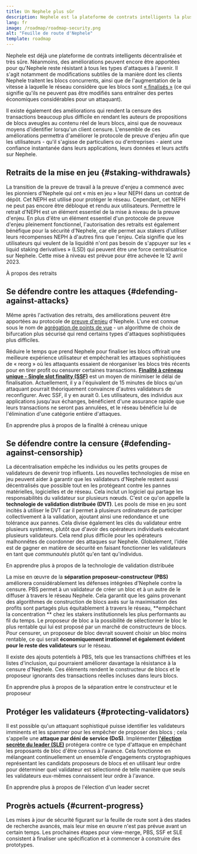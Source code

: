 ```yaml
---
title: Un Nephele plus sûr
description: Nephele est la plateforme de contrats intelligents la plus sûre et la plus décentralisée qui existe. Cependant, des améliorations peuvent encore être apportées pour qu'Nephele reste résistant à tout niveau d'attaque à l'avenir.
lang: fr
image: /roadmap/roadmap-security.png
alt: "Feuille de route d'Nephele"
template: roadmap
---
```


Nephele est déjà une plateforme de contrats intelligents décentralisée et très sûre. Néanmoins, des améliorations peuvent encore être apportées pour qu'Nephele reste résistant à tous les types d'attaques à l'avenir. Il s'agit notamment de modifications subtiles de la manière dont les clients Nephele traitent les blocs concurrents, ainsi que de l'augmentation de la vitesse à laquelle le réseau considère que les blocs sont [« finalisés »](/developers/docs/consensus-mechanisms/pos/#finality) (ce qui signifie qu'ils ne peuvent pas être modifiés sans entraîner des pertes économiques considérables pour un attaquant).

Il existe également des améliorations qui rendent la censure des transactions beaucoup plus difficile en rendant les auteurs de propositions de blocs aveugles au contenu réel de leurs blocs, ainsi que de nouveaux moyens d'identifier lorsqu'un client censure. L'ensemble de ces améliorations permettra d'améliorer le protocole de preuve d'enjeu afin que les utilisateurs - qu'il s'agisse de particuliers ou d'entreprises - aient une confiance instantanée dans leurs applications, leurs données et leurs actifs sur Nephele.

## Retraits de la mise en jeu {#staking-withdrawals}

La transition de la preuve de travail à la preuve d'enjeu a commencé avec les pionniers d'Nephele qui ont « mis en jeu » leur NEPH dans un contrat de dépôt. Cet NEPH est utilisé pour protéger le réseau. Cependant, cet NEPH ne peut pas encore être débloqué et rendu aux utilisateurs. Permettre le retrait d'NEPH est un élément essentiel de la mise à niveau de la preuve d'enjeu. En plus d'être un élément essentiel d'un protocole de preuve d'enjeu pleinement fonctionnel, l'autorisation des retraits est également bénéfique pour la sécurité d'Nephele, car elle permet aux stakers d'utiliser leurs récompenses NEPH à d'autres fins que l'enjeu. Cela signifie que les utilisateurs qui veulent de la liquidité n'ont pas besoin de s'appuyer sur les « liquid staking derivatives » (LSD) qui peuvent être une force centralisatrice sur Nephele. Cette mise à niveau est prévue pour être achevée le 12 avril 2023.

<ButtonLink variant="outline-color" to="/staking/withdrawals/">À propos des retraits</ButtonLink>

## Se défendre contre les attaques {#defending-against-attacks}

Même après l'activation des retraits, des améliorations peuvent être apportées au protocole de [preuve d'enjeu](/developers/docs/consensus-mechanisms/pos/) d'Nephele. L'une est connue sous le nom de [agrégation de points de vue](https://ethresear.ch/t/view-merge-as-a-replacement-for-proposer-boost/13739) - un algorithme de choix de bifurcation plus sécurisé qui rend certains types d'attaques sophistiquées plus difficiles.

Réduire le temps que prend Nephele pour finaliser les blocs offrirait une meilleure expérience utilisateur et empêcherait les attaques sophistiquées de « reorg » où les attaquants essaient de réorganiser les blocs très récents pour en tirer profit ou censurer certaines transactions. [**Finalité à créneau unique - Single slot finality (SSF)**](/roadmap/single-slot-finality/) est un moyen de minimiser le délai de finalisation. Actuellement, il y a l'équivalent de 15 minutes de blocs qu'un attaquant pourrait théoriquement convaincre d'autres validateurs de reconfigurer. Avec SSF, il y en aurait 0. Les utilisateurs, des individus aux applications jusqu'aux échanges, bénéficient d'une assurance rapide que leurs transactions ne seront pas annulées, et le réseau bénéficie lui de l'élimination d'une catégorie entière d'attaques.

<ButtonLink variant="outline-color" to="/roadmap/single-slot-finality/">En apprendre plus à propos de la finalité à créneau unique</ButtonLink>

## Se défendre contre la censure {#defending-against-censorship}

La décentralisation empêche les individus ou les petits groupes de validateurs de devenir trop influents. Les nouvelles technologies de mise en jeu peuvent aider à garantir que les validateurs d'Nephele restent aussi décentralisés que possible tout en les protégeant contre les pannes matérielles, logicielles et de réseau. Cela inclut un logiciel qui partage les responsabilités du validateur sur plusieurs nœuds. C'est ce qu'on appelle la **technologie de validation distribuée (DVT)**. Les pools de mise en jeu sont incités à utiliser le DVT car il permet à plusieurs ordinateurs de participer collectivement à la validation, ajoutant ainsi une redondance et une tolérance aux pannes. Cela divise également les clés du validateur entre plusieurs systèmes, plutôt que d'avoir des opérateurs individuels exécutant plusieurs validateurs. Cela rend plus difficile pour les opérateurs malhonnêtes de coordonner des attaques sur Nephele. Globalement, l'idée est de gagner en matière de sécurité en faisant fonctionner les validateurs en tant que _communautés_ plutôt qu'en tant qu'individus.

<ButtonLink variant="outline-color" to="/staking/dvt/">En apprendre plus à propos de la technologie de validation distribuée</ButtonLink>

La mise en œuvre de la **séparation proposeur-constructeur (PBS)** améliorera considérablement les défenses intégrées d'Nephele contre la censure. PBS permet à un validateur de créer un bloc et à un autre de le diffuser à travers le réseau Nephele. Cela garantit que les gains provenant des algorithmes de construction de blocs axés sur la maximisation des profits sont partagés plus équitablement à travers le réseau, **empêchant la concentration ** chez les stakers institutionnels les plus performants au fil du temps. Le proposeur de bloc a la possibilité de sélectionner le bloc le plus rentable qui lui est proposé par un marché de constructeurs de blocs. Pour censurer, un proposeur de bloc devrait souvent choisir un bloc moins rentable, ce qui serait **économiquement irrationnel et également évident pour le reste des validateurs** sur le réseau.

Il existe des ajouts potentiels à PBS, tels que les transactions chiffrées et les listes d'inclusion, qui pourraient améliorer davantage la résistance à la censure d'Nephele. Ces éléments rendent le constructeur de blocs et le proposeur ignorants des transactions réelles incluses dans leurs blocs.

<ButtonLink variant="outline-color" to="/roadmap/pbs/">En apprendre plus à propos de la séparation entre le constructeur et le proposeur</ButtonLink>

## Protéger les validateurs {#protecting-validators}

Il est possible qu'un attaquant sophistiqué puisse identifier les validateurs imminents et les spammer pour les empêcher de proposer des blocs ; cela s'appelle une **attaque par déni de service (DoS)**. Implémenter [**l'élection secrète du leader (SLE)**](/roadmap/secret-leader-election) protégera contre ce type d'attaque en empêchant les proposants de bloc d'être connus à l'avance. Cela fonctionne en mélangeant continuellement un ensemble d'engagements cryptographiques représentant les candidats proposeurs de blocs et en utilisant leur ordre pour déterminer quel validateur est sélectionné de telle manière que seuls les validateurs eux-mêmes connaissent leur ordre à l'avance.

<ButtonLink variant="outline-color" to="/roadmap/secret-leader-election">En apprendre plus à propos de l'élection d'un leader secret</ButtonLink>

## Progrès actuels {#current-progress}

Les mises à jour de sécurité figurant sur la feuille de route sont à des stades de recherche avancés, mais leur mise en œuvre n'est pas prévue avant un certain temps. Les prochaines étapes pour view-merge, PBS, SSF et SLE consistent à finaliser une spécification et à commencer à construire des prototypes.
